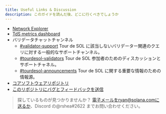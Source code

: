 ```yaml
---
title: Useful Links & Discussion
description: このガイドを読んだ後、どこに行くべきでしょうか
---
```


- [Network Explorer](http://explorer.solana.com/)
- [TdS metrics dashboard](https://metrics.solana.com:3000/d/monitor-edge/cluster-telemetry-edge?refresh=1m&from=now-15m&to=now&var-testnet=tds)
- バリデータチャットチャンネル
  - [\#validator-support](https://discord.gg/rZsenD) Tour de SOL に該当しないバリデーター関連のクエリに対する一般的なサポートチャンネル。
  - [\#tourdesol-validators](https://discord.gg/BdujK2) Tour de SOL 参加者のためのディスカッションとサポートチャネル。
  - [\#tourdesol-announcements](https://discord.gg/Q5TxEC) Tour de SOL に関する重要な情報のための情報源。
- [コアソフトウェアリポジトリ](https://github.com/solana-labs/solana)
- [このリポジトリにバグとフィードバックを送信](https://github.com/solana-labs/solana/issues)

> 探しているものが見つかりませんか？ 電子メールをryan@solana.comに送るか、Discord の@rshea\#2622 までお問い合わせください。
